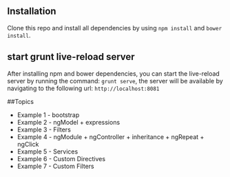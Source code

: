 ## Installation
Clone this repo and install all dependencies by using `npm install` and `bower install`.

## start grunt live-reload server
After installing npm and bower dependencies, you can start the live-reload server by running the command:
`grunt serve`, the server will be available by navigating to the following url: `http://localhost:8081`

##Topics
* Example 1 - bootstrap
* Example 2 - ngModel + expressions
* Example 3 - Filters
* Example 4 - ngModule + ngController + inheritance + ngRepeat + ngClick
* Example 5 - Services
* Example 6 - Custom Directives
* Example 7 - Custom Filters
